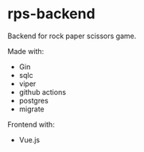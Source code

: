# rps-backend
Backend for rock paper scissors game.

Made with:
* Gin
* sqlc
* viper
* github actions
* postgres
* migrate

Frontend with:
* Vue.js

